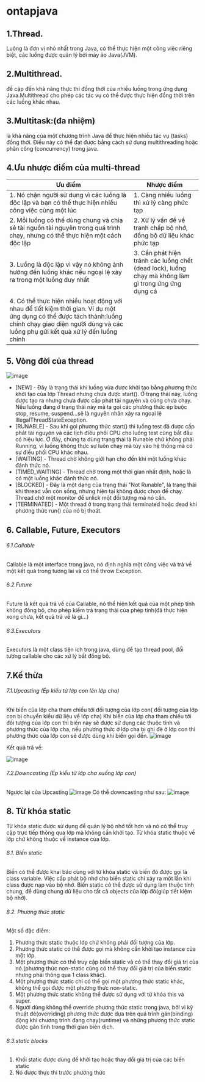 # ontapjava
## 1.Thread.
Luông là đơn vị nhỏ nhất trong Java, có thể thực hiện một công việc riêng biệt, các luồng được quản lý bởi máy ảo Java(JVM).

## 2.Multithread.
đề cập đến khả năng thực thi đồng thời của nhiều luồng trong ứng dụng Java.Multithread cho phép các tác vụ có thể được thực hiện đồng thời trên
các luồng khác nhau.

## 3.Multitask:(đa nhiệm)
là khả năng của một chương trình Java để thực hiện nhiều tác vụ (tasks) đồng thời. Điều này có thể đạt được bằng cách sử dụng multithreading hoặc phân công
(concurrency) trong java.

## 4.Ưu nhược điểm của multi-thread
| Ưu điểm  |Nhược điểm |
|   ------ | ------ |
|1. Nó chặn người sử dụng vì các luồng là độc lập và bạn có thể thực hiện nhiều công việc cùng một lúc|1. Càng nhiều luồng thì xử lý càng phức tạp|
|2. Mỗi luồng có thể dùng chung và chia sẻ tài nguồn tài nguyên trong quá trình chạy, nhưng có thể thực hiện một cách độc lập|2. Xử lý vấn đề về tranh chấp bộ nhớ, đồng bộ dữ liệu khác phức tạp       |
|3. Luồng là độc lập vì vậy nó không ảnh hưởng đến luồng khác nếu ngoại lệ xảy ra trong một luồng duy  nhất|3. Cần phát hiện tránh các luồng chết (dead lock), luồng chạy mà không làm gì trong ứng ứng dụng cả|
|4. Có thể thực hiện nhiều hoạt động với nhau để tiết kiệm thời gian. Ví dụ một ứng dụng có thể được tách thành:luồng chính chạy giao diện người dùng và các luồng phụ gửi kết quả xử lý đến luồng chính||

## 5. Vòng đời của thread
![image](https://user-images.githubusercontent.com/73598267/224602745-0c21da03-aee9-427c-89a3-c1fb1c928196.png)

- [NEW] - Đây là trạng thái khi luồng vừa được khởi tạo bằng phương thức khởi tạo của lớp Thread nhưng chưa được start(). Ở trạng thái này, luồng được tạo ra nhưng chưa được cấp phát tài nguyên và cũng chưa chạy. Nếu luồng đang ở trạng thái này mà ta gọi các phương thức ép buộc stop, resume, suspend...sẽ là nguyên nhân xảy ra ngoại lệ IllegalThreadStateException.
- [RUNABLE] - Sau khi gọi phương thức start() thì luồng test đã được cấp phát tài nguyên và các lịch điều phối CPU cho luồng test cũng bắt đầu có hiệu lực. Ở đây, chúng ta dùng trạng thái là Runable chứ không phải Running, vì luồng không thực sự luôn chạy mà tùy vào hệ thống mà có sự điều phối CPU khác nhau.
- [WAITING] - Thread chờ không giới hạn cho đến khi một luồng khác đánh thức nó.
- [TIMED_WAITING] - Thread chờ trong một thời gian nhất định, hoặc là có một luồng khác đánh thức nó.
- [BLOCKED] - Đây là một dạng của trạng thái "Not Runable", là trạng thái khi thread vẫn còn sống, nhưng hiện tại không được chọn để chạy. Thread chờ một monitor để unlick một đối tượng mà nó cần.
- [TERMINATED] - Một thread ở trong trạng thái terminated hoặc dead khi phương thức run() của nó bị thoát.

## 6. Callable, Future, Executors
###### 6.1.Callable
Callable là một interface trong java, nó định nghĩa một công việc và trả về một kết quả trong tương lai và có thể throw Exception.
###### 6.2.Future
Future là kết quả trả về của Callable, nó thể hiện kết quá của một phép tính không đồng bộ, cho phép kiểm trả trạng thái của phép tính(đã thực hiện xong chưa, kết quả trả về là gì...)
###### 6.3.Executors
Executors là một class tiện ích trong java, dùng để tạo thread pool, đối tượng callable cho các xử lý bất đồng bộ.

## 7.Kế thừa
###### 7.1.Upcasting (Ép kiểu từ lớp con lên lớp cha)
Khi biến của lớp cha tham chiếu tới đối tượng của lớp con( đối tượng của lớp con bị chuyển kiểu dữ liệu về lớp cha)
Khi biến của lớp cha tham chiếu tới đối tượng của lớp con thì biến này sẽ được sử dụng các thuộc tính và phương thức của lớp cha, nếu phương thức ở lớp cha bị ghi đè ở lớp con thì phương thức của lớp con sẽ được dùng khi biến gọi đến.
![image](https://user-images.githubusercontent.com/73598267/225805209-b983c5dd-1039-4a76-9bf2-f952a8adbe48.png)

Kết quả trả về: 

![image](https://user-images.githubusercontent.com/73598267/225805303-134dc81a-7593-44a2-ad07-45619905b9f5.png)

###### 7.2.Downcasting (Ép kiểu từ lớp cha xuống lớp con)
Ngược lại của Upcasting
![image](https://user-images.githubusercontent.com/73598267/225804728-a73fbcbb-1f92-4e19-b4ac-7d812f1ddefa.png)
Có thể downcasting như sau:
![image](https://user-images.githubusercontent.com/73598267/225805120-a1d8d38f-763f-40b5-a982-d2bec3f80dba.png)

## 8. Từ khóa static 
Từ khóa static được sử dụng để quản lý bộ nhớ tốt hơn và nó có thể truy cập trực tiếp thông qua lớp mà không cần khởi tạo. Từ khóa static thuộc về lớp chứ không thuộc về instance của lớp.

###### 8.1. Biến static
Biến có thể được khai báo cùng với từ khóa static và biến đó được gọi là class variable. Việc cấp phát bộ nhớ cho biến static chỉ xảy ra một lần khi class được nạp vào bộ nhớ.
Biến static có thể được sử dụng làm thuộc tính chung, để dùng chung dữ liệu cho tất cả objects của lớp đó(giúp tiết kiệm bộ nhớ).

###### 8.2. Phương thức static
Một số đặc điểm:
1. Phương thức static thuộc lớp chứ không phải đối tượng của lớp.
2. Phương thức static có thể được gọi mà không cần khởi tạo instance của một lớp.
3. Một phương thức có thể truy cập biến static và có thể thay đổi giá trị của nó.(phương thức non-static cũng có thể thay đổi giá trị của biến static nhưng phải thông qua 1 class khác).
4. Một phương thức static chỉ có thể gọi một phương thức static khác, không thể gọi được một phương thức non-static.
5. Một phương thức static không thể được sử dụng với từ khóa this và super.
6. Người dùng không thể override phương thức static trong java, bởi vì kỹ thuật đè(overriding) phương thức được dựa trên quá trình gán(binding) động khi chương trình đang chạy(runtime) và những phương thức static được gãn tĩnh trong thời gian biên dịch.

###### 8.3.static blocks
1. Khối static được dùng để khởi tạo hoặc thay đổi giá trị của các biến static
2. Nó được thực thi trước phương thức 
